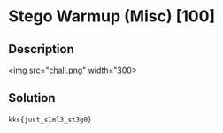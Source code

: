 # Stego Warmup (Misc) \[100\]

## Description

<img src="chall.png" width="300>

## Solution

```
kks{just_s1ml3_st3g0}
```
